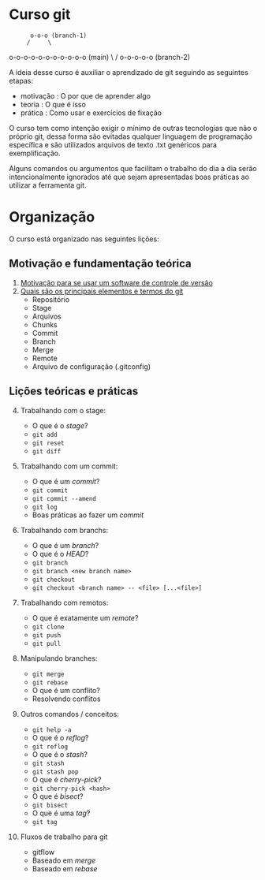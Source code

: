 # Curso git

          o-o-o (branch-1)
         /     \
o-o-o-o-o-o-o-o-o-o-o (main)
         \         /
          o-o-o-o-o (branch-2)


A ideia desse curso é auxiliar o aprendizado de git seguindo as seguintes etapas:
- motivação : O por que de aprender algo
- teoria    : O que é isso
- prática   : Como usar e exercícios de fixação

O curso tem como intenção exigir o mínimo de outras tecnologias que não o próprio git, dessa forma são evitadas 
qualquer linguagem de programação específica e são utilizados arquivos de texto .txt genéricos para exemplificação.

Alguns comandos ou argumentos que facilitam o trabalho do dia a dia serão intencionalmente ignorados até que
sejam apresentadas boas práticas ao utilizar a ferramenta git.

# Organização

O curso está organizado nas seguintes lições:

## Motivação e fundamentação teórica

1. [Motivação para se usar um software de controle de versão](parte-1.md)
1. [Quais são os principais elementos e termos do git](parte-2.md)
    - Repositório
    - Stage
    - Arquivos
    - Chunks
    - Commit
    - Branch
    - Merge
    - Remote
    - Arquivo de configuração (.gitconfig)
  
## Lições teóricas e práticas

4. Trabalhando com o stage:
    - O que é o *stage*?
    - `git add`
    - `git reset`
    - `git diff`
    
5. Trabalhando com um commit:
    - O que é um *commit*?
    - `git commit`
    - `git commit --amend`
    - `git log`
    - Boas práticas ao fazer um *commit*
    
6. Trabalhando com branchs:
    - O que é um *branch*?
    - O que é o *HEAD*?
    - `git branch`
    - `git branch <new branch name>`
    - `git checkout`
    - `git checkout <branch name> -- <file> [...<file>]`
    
7. Trabalhando com remotos:
    - O que é exatamente um *remote*?
    - `git clone`
    - `git push`
    - `git pull`

8. Manipulando branches:
    - `git merge`
    - `git rebase`
    - O que é um conflito?
    - Resolvendo conflitos
    
9. Outros comandos / conceitos:
    - `git help -a`
    - O que é o *reflog*?
    - `git reflog`
    - O que é o *stash*?
    - `git stash`
    - `git stash pop`
    - O que é *cherry-pick*?
    - `git cherry-pick <hash>`
    - O que é *bisect*?
    - `git bisect`
    - O que é uma *tag*?
    - `git tag`
    
10. Fluxos de trabalho para git
    - gitflow
    - Baseado em *merge*
    - Baseado em *rebase*

    
